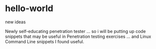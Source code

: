 # hello-world
new ideas

Newly self-educating penetration tester ... so i will be putting up code snippets that may 
be useful in Penetration testing exercises ... and Linux Command Line snippets I found useful.
